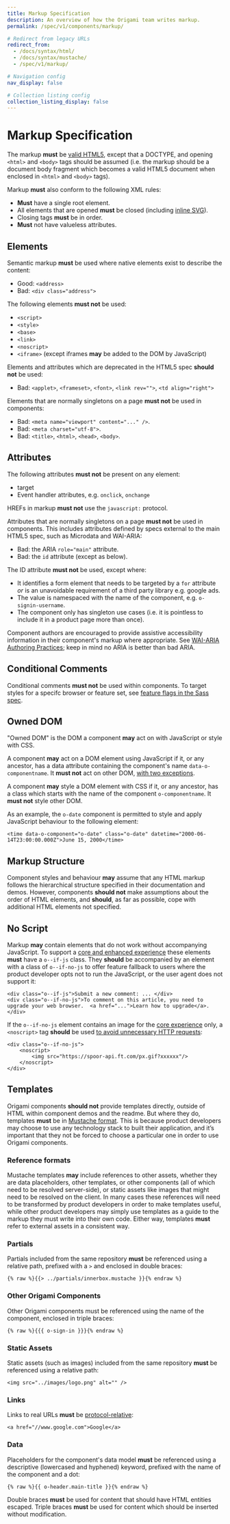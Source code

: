 ```yaml
---
title: Markup Specification
description: An overview of how the Origami team writes markup.
permalink: /spec/v1/components/markup/

# Redirect from legacy URLs
redirect_from:
  - /docs/syntax/html/
  - /docs/syntax/mustache/
  - /spec/v1/markup/

# Navigation config
nav_display: false

# Collection listing config
collection_listing_display: false
---
```


# Markup Specification

The markup **must** be <a href="http://www.whatwg.org/specs/web-apps/current-work/multipage/syntax.html#syntax" class="o-typography-link--external">valid HTML5</a>, except that a DOCTYPE, and opening `<html>` and `<body>` tags should be assumed (i.e. the markup should be a document body fragment which becomes a valid HTML5 document when enclosed in `<html>` and `<body>` tags).

Markup **must** also conform to the following XML rules:
- **Must** have a single root element.
- All elements that are opened **must** be closed (including <a href="https://github.com/Financial-Times/ft-origami/issues/66" class="o-typography-link--external">inline SVG</a>).
- Closing tags **must** be in order.
- **Must** not have valueless attributes.

## Elements

Semantic markup **must** be used where native elements exist to describe the content:
- Good: `<address>`
- Bad: `<div class="address">`

The following elements **must not** be used:
- `<script>`
- `<style>`
- `<base>`
- `<link>`
- `<noscript>`
- `<iframe>` (except iframes **may** be added to the DOM by JavaScript)

Elements and attributes which are deprecated in the HTML5 spec **should not** be used:
- Bad: `<applet>`, `<frameset>`, `<font>`, `<link rev="">`, `<td align="right">`

Elements that are normally singletons on a page **must not** be used in components:
- Bad: `<meta name="viewport" content="..." />`.
- Bad: `<meta charset="utf-8">`.
- Bad: `<title>`, `<html>`, `<head>`, `<body>`.

## Attributes

The following attributes **must not** be present on any element:
- target
- Event handler attributes, e.g. `onclick`, `onchange`

HREFs in markup **must not** use the `javascript:` protocol.

Attributes that are normally singletons on a page **must not** be used in components. This includes attributes defined by specs external to the main HTML5 spec, such as Microdata and WAI-ARIA:
- Bad: the ARIA `role="main"` attribute.
- Bad: the `id` attribute (except as below).

The ID attribute **must not** be used, except where:
- It identifies a form element that needs to be targeted by a `for` attribute _or_ is an unavoidable requirement of a third party library e.g. google ads.
- The value is namespaced with the name of the component, e.g. `o-signin-username`.
- The component only has singleton use cases (i.e. it is pointless to include it in a product page more than once).

Component authors are encouraged to provide assistive accessibility information in their component's markup where appropriate. See <a href="https://www.w3.org/TR/2019/NOTE-wai-aria-practices-1.1-20190207/" class="o-typography-link--external">WAI-ARIA Authoring Practices</a>; keep in mind no ARIA is better than bad ARIA.

## Conditional Comments

Conditional comments **must not** be used within components. To target styles for a specifc browser or feature set, see [feature flags in the Sass spec](/spec/v1/components/sass/#feature-flags).

## Owned DOM

"Owned DOM" is the DOM a component **may** act on with JavaScript or style with CSS.

A component **may** act on a DOM element using JavaScript if it, or any ancestor, has a data attribute containing the component's name `data-o-componentname`. It **must not** act on other DOM, [with two exceptions](/spec/v1/components/javascript/#encapsulation).

A component **may** style a DOM element with CSS if it, or any ancestor, has a class which starts with the name of the component `o-componentname`. It **must not** style other DOM.

As an example, the `o-date` component is permitted to style and apply JavaScript behaviour to the following element:
```
<time data-o-component="o-date" class="o-date" datetime="2000-06-14T23:00:00.000Z">June 15, 2000</time>
```

## Markup Structure

Component styles and behaviour **may** assume that any HTML markup follows the hierarchical structure specified in their documentation and demos. However, components **should not** make assumptions about the order of HTML elements, and **should**, as far as possible, cope with additional HTML elements not specified.


## No Script

Markup **may** contain elements that do not work without accompanying JavaScript. To support a [core and enhanced experience](/docs/components/compatibility/#core--enhanced-experiences) these elements **must** have a `o--if-js` class. They **should** be accompanied by an element with a class of `o--if-no-js` to offer feature fallback to users where the product developer opts not to run the JavaScript, or the user agent does not support it:

```
<div class="o--if-js">Submit a new comment: ... </div>
<div class="o--if-no-js">To comment on this article, you need to upgrade your web browser.  <a href="...">Learn how to upgrade</a>.</div>
```

If the `o--if-no-js` element contains an image for the [core experience](/docs/components/compatibility/#core--enhanced-experiences) only, a `<noscript>` tag **should** be used <a href="http://timkadlec.com/2012/04/media-query-asset-downloading-results/" class="o-typography-link--external">to avoid unnecessary HTTP requests</a>:

```
<div class="o--if-no-js">
    <noscript>
        <img src="https://spoor-api.ft.com/px.gif?xxxxxx"/>
    </noscript>
</div>
```

## Templates

Origami components **should not** provide templates directly, outside of HTML within component demos and the readme. But where they do, templates **must** be in <a href="https://mustache.github.io/" class="o-typography-link--external">Mustache format</a>. This is because product developers may choose to use any technology stack to built their application, and it’s important that they not be forced to choose a particular one in order to use Origami components.

### Reference formats

Mustache templates **may** include references to other assets, whether they are data placeholders, other templates, or other components (all of which need to be resolved server-side), or static assets like images that might need to be resolved on the client. In many cases these references will need to be transformed by product developers in order to make templates useful, while other product developers may simply use templates as a guide to the markup they must write into their own code. Either way, templates **must** refer to external assets in a consistent way.

### Partials

Partials included from the same repository **must** be referenced using a relative path, prefixed with a `>` and enclosed in double braces:

```
{% raw %}{{> ../partials/innerbox.mustache }}{% endraw %}
```

### Other Origami Components

Other Origami components must be referenced using the name of the component, enclosed in triple braces:

```
{% raw %}{{{ o-sign-in }}}{% endraw %}
```

### Static Assets

Static assets (such as images) included from the same repository **must** be referenced using a relative path:

```
<img src="../images/logo.png" alt="" />
```

### Links

Links to real URLs **must** be [protocol-relative](https://www.paulirish.com/2010/the-protocol-relative-url/):
```
<a href="//www.google.com">Google</a>
```

### Data

Placeholders for the component's data model **must** be referenced using a descriptive (lowercased and hyphened) keyword, prefixed with the name of the component and a dot:
```
{% raw %}{{ o-header.main-title }}{% endraw %}
```

Double braces **must** be used for content that should have HTML entities escaped. Triple braces **must** be used for content which should be inserted without modification.
